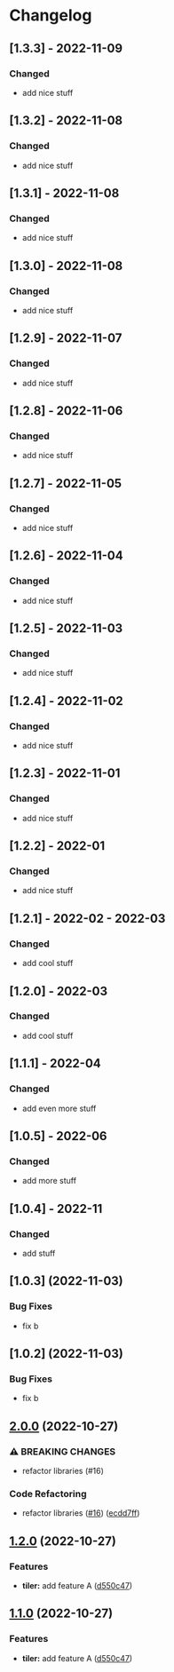 # Changelog

## [1.3.3] - 2022-11-09

### Changed

- add nice stuff
## [1.3.2] - 2022-11-08

### Changed

- add nice stuff

## [1.3.1] - 2022-11-08

### Changed

- add nice stuff

## [1.3.0] - 2022-11-08

### Changed

- add nice stuff

## [1.2.9] - 2022-11-07

### Changed

- add nice stuff

## [1.2.8] - 2022-11-06

### Changed

- add nice stuff

## [1.2.7] - 2022-11-05

### Changed

- add nice stuff

## [1.2.6] - 2022-11-04

### Changed

- add nice stuff

## [1.2.5] - 2022-11-03

### Changed

- add nice stuff

## [1.2.4] - 2022-11-02

### Changed

- add nice stuff

## [1.2.3] - 2022-11-01

### Changed

- add nice stuff

## [1.2.2] - 2022-01

### Changed

- add nice stuff

## [1.2.1] - 2022-02 - 2022-03

### Changed

- add cool stuff

## [1.2.0] - 2022-03

### Changed

- add cool stuff

## [1.1.1] - 2022-04

### Changed

- add even more stuff
## [1.0.5] - 2022-06

### Changed

- add more stuff
## [1.0.4] - 2022-11

### Changed

- add stuff

## [1.0.3] (2022-11-03)


### Bug Fixes

* fix b


## [1.0.2] (2022-11-03)


### Bug Fixes

* fix b

## [2.0.0](https://github.com/aarroyosal/AT-poc/compare/bq-v1.2.0...bq-v2.0.0) (2022-10-27)


### ⚠ BREAKING CHANGES

* refactor libraries (#16)

### Code Refactoring

* refactor libraries ([#16](https://github.com/aarroyosal/AT-poc/issues/16)) ([ecdd7ff](https://github.com/aarroyosal/AT-poc/commit/ecdd7ff5f10a5c3bc83eec7b488dacf45852ac96))

## [1.2.0](https://github.com/aarroyosal/AT-poc/compare/bq-v1.1.0...bq-v1.2.0) (2022-10-27)


### Features

* **tiler:** add feature A ([d550c47](https://github.com/aarroyosal/AT-poc/commit/d550c47dc845fb01d13af0fc9dd2757931e5cb1f))

## [1.1.0](https://github.com/aarroyosal/AT-poc/compare/v1.0.0...v1.1.0) (2022-10-27)


### Features

* **tiler:** add feature A ([d550c47](https://github.com/aarroyosal/AT-poc/commit/d550c47dc845fb01d13af0fc9dd2757931e5cb1f))

